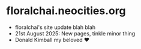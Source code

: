 # floralchai.neocities.org

- floralchai's site update blah blah
- 21st August 2025: New pages, tinkle minor thing
- Donald Kimball my beloved ❤︎
